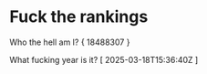 # Fuck the rankings

Who the hell am I?
{ 18488307 }

What fucking year is it?
[ 2025-03-18T15:36:40Z ]
